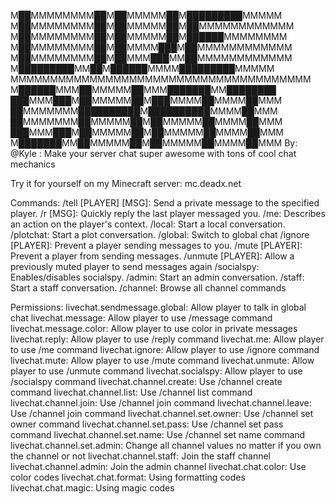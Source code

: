 M██MMMMMMMM██M██MMMMM██M█████████MMMMM
M██MMMMMMMM██M██MMMMM██M██MMMMMMMMMMMM
M██MMMMMMMM██M██MMMMM██M██████MMMMMMMM
M██MMMMMMMM██M██MMMM███M██MMMMMMMMMMMM
M██MMMMMMMM██M██MMM███MM██MMMMMMMMMMMM
M█████████MM██M██████MMMM█████████MMMMM
MMMMMMMMMMMMMMMMMMMMMMMMMMMMMMMMMMMMMM
M██████MMM██MMMMM██MMM███████MM████████
███MMM███M██MMMMM██M███MMMM██MMMM██MMM
██MMMMMMM██████████M██████████MMMM██MMM
██MMMMMMM██MMMMM██M██MMMMM██MMMM██MMM
███MMM███M██MMMMM██M██MMMMM██MMMM██MMM
M███████MM██MMMMM██M██MMMMM██MMMM██MMM
By: @Kyle
 : Make your server chat super awesome with tons of cool chat mechanics

Try it for yourself on my Minecraft server: mc.deadx.net

Commands:
/tell [PLAYER] [MSG]: Send a private message to the specified player.
/r [MSG]: Quickly reply the last player messaged you.
/me: Describes an action on the player's context.
/local: Start a local conversation.
/plotchat: Start a plot conversation.
/global: Switch to global chat
/ignore [PLAYER]: Prevent a player sending messages to you.
/mute [PLAYER]: Prevent a player from sending messages.
/unmute [PLAYER]: Allow a previously muted player to send messages again
/socialspy: Enables/disables socialspy.
/admin: Start an admin conversation.
/staff: Start a staff conversation.
/channel: Browse all channel commands

Permissions:
livechat.sendmessage.global: Allow player to talk in global chat
livechat.message: Allow player to use /message command
livechat.message.color: Allow player to use color in private messages
livechat.reply: Allow player to use /reply command
livechat.me: Allow player to use /me command
livechat.ignore: Allow player to use /ignore command
livechat.mute: Allow player to use /mute command
livechat.unmute: Allow player to use /unmute command
livechat.socialspy: Allow player to use /socialspy command
livechat.channel.create: Use /channel create command
livechat.channel.list: Use /channel list command
livechat.channel.join: Use /channel join command 
livechat.channel.leave: Use /channel join command
livechat.channel.set.owner: Use /channel set owner command
livechat.channel.set.pass: Use /channel set pass command
livechat.channel.set.name: Use /channel set name command
livechat.channel.set.admin: Change all channel values no matter if you own the channel or not
livechat.channel.staff: Join the staff channel
livechat.channel.admin: Join the admin channel
livechat.chat.color: Use color codes
livechat.chat.format: Using formatting codes
livechat.chat.magic: Using magic codes
